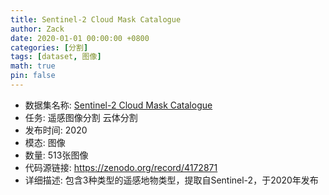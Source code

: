 ```yaml
---
title: Sentinel-2 Cloud Mask Catalogue
author: Zack
date: 2020-01-01 00:00:00 +0800
categories: [分割]
tags: [dataset, 图像]
math: true
pin: false
---
```

- 数据集名称: [Sentinel-2 Cloud Mask Catalogue](https://zenodo.org/record/4172871)
- 任务: 遥感图像分割 云体分割
- 发布时间: 2020
- 模态: 图像
- 数量: 513张图像
- 代码源链接: https://zenodo.org/record/4172871
- 详细描述: 包含3种类型的遥感地物类型，提取自Sentinel-2，于2020年发布
